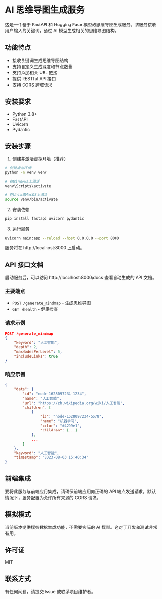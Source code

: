 # AI 思维导图生成服务

这是一个基于 FastAPI 和 Hugging Face 模型的思维导图生成服务。该服务接收用户输入的关键词，通过 AI 模型生成相关的思维导图结构。

## 功能特点

- 接收关键词生成思维导图结构
- 支持自定义生成深度和节点数量
- 支持添加相关 URL 链接
- 提供 RESTful API 接口
- 支持 CORS 跨域请求

## 安装要求

- Python 3.8+
- FastAPI
- Uvicorn
- Pydantic

## 安装步骤

1. 创建并激活虚拟环境（推荐）

```bash
# 创建虚拟环境
python -m venv venv

# 在Windows上激活
venv\Scripts\activate

# 在Unix或MacOS上激活
source venv/bin/activate
```

2. 安装依赖

```bash
pip install fastapi uvicorn pydantic
```

3. 运行服务

```bash
uvicorn main:app --reload --host 0.0.0.0 --port 8000
```

服务将在 http://localhost:8000 上启动。

## API 接口文档

启动服务后，可以访问 http://localhost:8000/docs 查看自动生成的 API 文档。

### 主要端点

- `POST /generate_mindmap` - 生成思维导图
- `GET /health` - 健康检查

### 请求示例

```json
POST /generate_mindmap
{
    "keyword": "人工智能",
    "depth": 2,
    "maxNodesPerLevel": 5,
    "includeLinks": true
}
```

### 响应示例

```json
{
    "data": {
        "id": "node-1628097234-1234",
        "name": "人工智能",
        "url": "https://zh.wikipedia.org/wiki/人工智能",
        "children": [
            {
                "id": "node-1628097234-5678",
                "name": "机器学习",
                "color": "#4299e1",
                "children": [...]
            },
            ...
        ]
    },
    "keyword": "人工智能",
    "timestamp": "2023-08-03 15:40:34"
}
```

## 前端集成

要将此服务与前端应用集成，请确保前端应用向正确的 API 端点发送请求。默认情况下，服务配置为允许所有来源的 CORS 请求。

## 模拟模式

当前版本提供模拟数据生成功能，不需要实际的 AI 模型。这对于开发和测试非常有用。

## 许可证

MIT

## 联系方式

有任何问题，请提交 Issue 或联系项目维护者。
